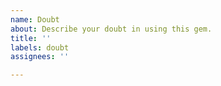 ```yaml
---
name: Doubt
about: Describe your doubt in using this gem.
title: ''
labels: doubt
assignees: ''

---
```



